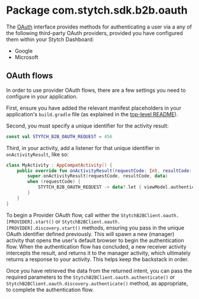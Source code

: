 # Package com.stytch.sdk.b2b.oauth
The [OAuth](OAuth.kt) interface provides methods for authenticating a user via a any of the following third-party OAuth providers, provided you have configured them within your Stytch Dashboard:
- Google
- Microsoft

## OAuth flows
In order to use provider OAuth flows, there are a few settings you need to configure in your application.

First, ensure you have added the relevant manifest placeholders in your application's `build.gradle` file (as explained in the [top-level README](/README.md)).

Second, you must specify a unique identifier for the activity result:
```kotlin
const val STYTCH_B2B_OAUTH_REQUEST = 456
```

Third, in your activity, add a listener for that unique identifier in `onActivityResult`, like so:
```kotlin
class MyActivity : AppCompatActivity() {
    public override fun onActivityResult(requestCode: Int, resultCode: Int, data: Intent?) {
        super.onActivityResult(requestCode, resultCode, data)
        when (requestCode) {
            STYTCH_B2B_OAUTH_REQUEST -> data?.let { viewModel.authenticateB2BOAuth(resultCode, it) }
        }
    }
}
```

To begin a Provider OAuth flow, call wither the `StytchB2BClient.oauth.[PROVIDER].start()` or `StytchB2BClient.oauth.[PROVIDER].discovery.start()` methods, ensuring you pass in the unique OAuth identifier defined previously. This will spawn a new (manager) activity that opens the user's default browser to begin the authentication flow. When the authentication flow has concluded, a new receiver activity intercepts the result, and returns it to the manager activity, which ultimately returns a response to your activity. This helps keep the backstack in order.

Once you have retrieved the data from the returned intent, you can pass the required parameters to the `StytchB2BClient.oauth.authenticate()` or `StytchB2BClient.oauth.discovery.authenticate()` method, as appropriate, to complete the authentication flow.